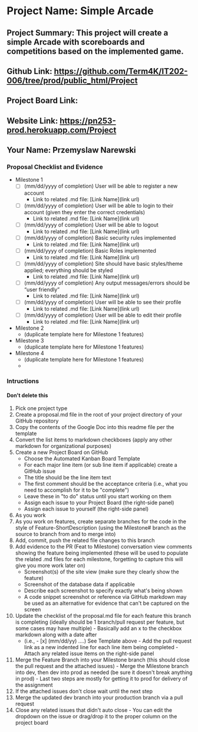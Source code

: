 # Project Name: Simple Arcade
## Project Summary: This project will create a simple Arcade with scoreboards and competitions based on the implemented game.
## Github Link: https://github.com/Term4K/IT202-006/tree/prod/public_html/Project
## Project Board Link: 
## Website Link: https://pn253-prod.herokuapp.com/Project
## Your Name: Przemyslaw Narewski

<!-- Line item / Feature template (use this for each bullet point) -- DO NOT DELETE THIS SECTION


- [ ] \(mm/dd/yyyy of completion) Feature Title (from the proposal bullet point, if it's a sub-point indent it properly)
  -  Link to related .md file: [Link Name](link url)

 End Line item / Feature Template -- DO NOT DELETE THIS SECTION --> 
 
 
### Proposal Checklist and Evidence

- Milestone 1
    - [ ] \(mm/dd/yyyy of completion) User will be able to register a new account
        -  Link to related .md file: [Link Name](link url)  
    - [ ] \(mm/dd/yyyy of completion) User will be able to login to their account (given they enter the correct credentials)
        -  Link to related .md file: [Link Name](link url) 
    - [ ] \(mm/dd/yyyy of completion) User will be able to logout
        -  Link to related .md file: [Link Name](link url) 
    - [ ] \(mm/dd/yyyy of completion) Basic security rules implemented
        -  Link to related .md file: [Link Name](link url) 
    - [ ] \(mm/dd/yyyy of completion) Basic Roles implemented
        -  Link to related .md file: [Link Name](link url) 
    - [ ] \(mm/dd/yyyy of completion) Site should have basic styles/theme applied; everything should be styled
        -  Link to related .md file: [Link Name](link url) 
    - [ ] \(mm/dd/yyyy of completion) Any output messages/errors should be “user friendly”
        -  Link to related .md file: [Link Name](link url) 
    - [ ] \(mm/dd/yyyy of completion) User will be able to see their profile
        -  Link to related .md file: [Link Name](link url) 
    - [ ] \(mm/dd/yyyy of completion) User will be able to edit their profile
        -  Link to related .md file: [Link Name](link url) 
- Milestone 2
  - (duplicate template here for Milestone 1 features)
- Milestone 3
  - (duplicate template here for Milestone 1 features)
- Milestone 4
  - (duplicate template here for Milestone 1 features)
  - 
### Intructions
#### Don't delete this
1. Pick one project type
2. Create a proposal.md file in the root of your project directory of your GitHub repository
3. Copy the contents of the Google Doc into this readme file per the template
4. Convert the list items to markdown checkboxes (apply any other markdown for organizational purposes)
5. Create a new Project Board on GitHub
   - Choose the Automated Kanban Board Template
   - For each major line item (or sub line item if applicable) create a GitHub issue
   - The title should be the line item text
   - The first comment should be the acceptance criteria (i.e., what you need to accomplish for it to be "complete")
   - Leave these in "to do" status until you start working on them
   - Assign each issue to your Project Board (the right-side panel)
   - Assign each issue to yourself (the right-side panel)
6. As you work
  1. As you work on features, create separate branches for the code in the style of Feature-ShortDescription (using the Milestone# branch as the source to branch from and to merge into)
  2. Add, commit, push the related file changes to this branch
  3. Add evidence to the PR (Feat to Milestone) conversation view comments showing the feature being implemented (these will be used to populate the related .md files for each milestone, forgetting to capture this will give you more work later on)
     - Screenshot(s) of the site view (make sure they clearly show the feature)
     - Screenshot of the database data if applicable
     - Describe each screenshot to specify exactly what's being shown
     - A code snippet screenshot or reference via GitHub markdown may be used as an alternative for evidence that can't be captured on the screen
  4. Update the checklist of the proposal.md file for each feature this branch is completing (ideally should be 1 branch/pull request per feature, but some cases may have multiple)
    - Basically add an x to the checkbox markdown along with a date after
      - (i.e.,   - [x] (mm/dd/yy) ....) See Template above
    - Add the pull request link as a new indented line for each line item being completed
    - Attach any related issue items on the right-side panel
  5. Merge the Feature Branch into your Milestone branch (this should close the pull request and the attached issues)
    - Merge the Milestone branch into dev, then dev into prod as needed (be sure it doesn't break anything in prod)
    - Last two steps are mostly for getting it to prod for delivery of the assignment 
  7. If the attached issues don't close wait until the next step
  8. Merge the updated dev branch into your production branch via a pull request
  9. Close any related issues that didn't auto close
    - You can edit the dropdown on the issue or drag/drop it to the proper column on the project board